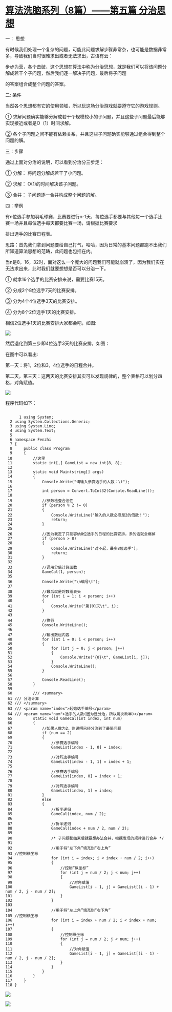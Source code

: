 # [算法洗脑系列（8篇）——第五篇 分治思想][0] 

一： 思想

有时候我们处理一个复杂的问题，可能此问题求解步骤非常杂，也可能是数据非常多，导致我们当时很难求出或者无法求出，古语有云：

步步为营，各个击破，这个思想在算法中称为分治思想，就是我们可以将该问题分解成若干个子问题，然后我们逐一解决子问题，最后将子问题

的答案组合成整个问题的答案。

二: 条件

当然各个思想都有它的使用领域，所以玩这场分治游戏就要遵守它的游戏规则。

① 求解问题确实能够分解成若干个规模较小的子问题，并且这些子问题最后能够实现接近或者是O（1）时间求解。

② 各个子问题之间不能有依赖关系，并且这些子问题确实能够通过组合得到整个问题的解。

三：步骤

通过上面对分治的说明，可以看到分治分三步走：

① 分解： 将问题分解成若干了小问题。

② 求解： O(1)的时间解决该子问题。

③ 合并： 子问题逐一合并构成整个问题的解。

四：举例

有n位选手参加羽毛球赛，比赛要进行n-1天，每位选手都要与其他每一个选手比赛一场并且每位选手每天都要比赛一场，请根据比赛要求

排出选手的比赛日程表。

思路：首先我们拿到问题要给自己打气，哈哈，因为日常的基本问题都跑不出我们所知道算法思想的范畴，此问题也包括在内。

当n是8，16，32时，面对这么一个庞大的问题我们可能就崩溃了，因为我们实在无法求出来，此时我们就要想想是否可以分治一下。

① 就拿16个选手的比赛安排来说，需要比赛15天。

② 分成2个8位选手7天的比赛安排。

③ 分为4个4位选手3天的比赛安排。

④ 分为8个2位选手1天的比赛安排。

相信2位选手1天的比赛安排大家都会吧，如图:

![][1]

然后退化到第三步即4位选手3天的比赛安排，如图：

在图中可以看出:

第一天：将1，2位和3，4位选手的日程合并。

第二天，第三天：这两天的比赛安排其实可以发现规律的，整个表格可以划分四格，对角赋值。

![][2]

程序代码如下：

 
```

      1 using System;  
  2 using System.Collections.Generic;  
  3 using System.Linq;  
  4 using System.Text;  
  5   
  6 namespace Fenzhi  
  7 {  
  8     public class Program  
  9     {  
 10         //这里  
 11         static int[,] GameList = new int[8, 8];  
 12   
 13         static void Main(string[] args)  
 14         {  
 15             Console.Write("请输入参赛选手的人数：\t");  
 16   
 17             int person = Convert.ToInt32(Console.ReadLine());  
 18   
 19             //参数检查合法性  
 20             if (person % 2 != 0)  
 21             {  
 22                 Console.WriteLine("输入的人数必须是2的倍数！");  
 23                 return;  
 24             }  
 25   
 26             //因为我定了只能容纳8位选手的日程的比赛安排，多的话就会爆掉  
 27             if (person > 8)  
 28             {  
 29                 Console.WriteLine("对不起，最多8位选手");  
 30                 return;  
 31             }  
 32   
 33             //调用分值计算函数  
 34             GameCal(1, person);  
 35   
 36             Console.Write("\n编号\t");  
 37   
 38             //最后就是将数组表头  
 39             for (int i = 1; i < person; i++)  
 40             {  
 41                 Console.Write("第{0}天\t", i);  
 42             }  
 43   
 44             //换行  
 45             Console.WriteLine();  
 46   
 47             //输出数组内容  
 48             for (int i = 0; i < person; i++)  
 49             {  
 50                 for (int j = 0; j < person; j++)  
 51                 {  
 52                     Console.Write("{0}\t", GameList[i, j]);  
 53                 }  
 54                 Console.WriteLine();  
 55             }  
 56   
 57             Console.ReadLine();  
 58         }  
 59   
 60         /// <summary>  
 61 /// 分治计算  
 62 /// </summary>  
 63 /// <param name="index">起始选手编号</param>  
 64 /// <param name="num">选手的人数(因为是分治，所以每次砍半)</param>  
 65         static void GameCal(int index, int num)  
 66         {  
 67             //如果人数为2，则说明已经分治到了最简问题  
 68             if (num == 2)  
 69             {  
 70                 //参赛选手编号  
 71                 GameList[index - 1, 0] = index;  
 72   
 73                 //对阵选手编号  
 74                 GameList[index - 1, 1] = index + 1;  
 75   
 76                 //参赛选手编号  
 77                 GameList[index, 0] = index + 1;  
 78   
 79                 //对阵选手编号  
 80                 GameList[index, 1] = index;  
 81             }  
 82             else  
 83             {  
 84                 //折半递归  
 85                 GameCal(index, num / 2);  
 86   
 87                 //折半递归  
 88                 GameCal(index + num / 2, num / 2);  
 89   
 90                 /* 子问题都结束后就要想办法合并，根据发现的规律进行合并 */  
 91   
 92                 //用于将“左下角”填充到“右上角”  
 93 //控制横坐标  
 94                 for (int i = index; i < index + num / 2; i++)  
 95                 {  
 96                     //控制“纵坐标”  
 97                     for (int j = num / 2; j < num; j++)  
 98                     {  
 99                         //对角赋值  
100                         GameList[i - 1, j] = GameList[(i - 1) + num / 2, j - num / 2];  
101                     }  
102                 }  
103   
104                 //用于将“左上角”填充到“右下角”  
105 //控制横坐标  
106                 for (int i = index + num / 2; i < index + num; i++)  
107                 {  
108                     //控制纵坐标  
109                     for (int j = num / 2; j < num; j++)  
110                     {  
111                         //对角赋值  
112                         GameList[i - 1, j] = GameList[(i - 1) - num / 2, j - num / 2];  
113                     }  
114                 }  
115             }  
116         }  
117     }  
118 }
```

![][3]

![][4]

[0]: http://www.cnblogs.com/huangxincheng/archive/2012/02/07/2340797.html
[1]: http://pic002.cnblogs.com/images/2012/214741/2012020701095419.png
[2]: http://pic002.cnblogs.com/images/2012/214741/2012020701211389.png
[3]: http://pic002.cnblogs.com/images/2012/214741/2012020701242930.png
[4]: http://pic002.cnblogs.com/images/2012/214741/2012020701245918.png